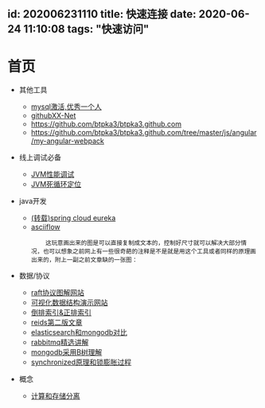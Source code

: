 id: 202006231110
title: 快速连接
date: 2020-06-24 11:10:08
tags: "快速访问"
---------
# 首页

* 其他工具
  
  * [mysql激活,优秀一个人](https://www.jianshu.com/p/5f693b4c9468)
  * [githubXX-Net](https://github.com/XX-net/XX-Net/wiki/Register-Google-appid)
  * https://github.com/btpka3/btpka3.github.com
  * https://github.com/btpka3/btpka3.github.com/tree/master/js/angular/my-angular-webpack

* 线上调试必备
  * [JVM性能调试](/2020/06/23/2019/jvmDebug/)
  * [JVM死循环定位](/2020/06/23/2019/linuxJstackJava/)

* java开发
  
  * [(转载)spring cloud eureka](https://blog.csdn.net/cqupt2010212062/article/details/78750104)
  * [asciiflow](http://asciiflow.com/)
    ```$xslt
        这玩意画出来的图是可以直接复制成文本的，控制好尺寸就可以解决大部分情况，也可以想象之前网上有一些很奇葩的注释是不是就是用这个工具或者同样的原理画出来的，附上一副之前文章缺的一张图：
    ```


* 数据/协议
  
  * [raft协议图解网站](http://thesecretlivesofdata.com/raft/)
  * [可视化数据结构演示网站](https://www.cs.usfca.edu/~galles/visualization/BPlusTree.html)
  * [倒排索引&正排索引](http://note.youdao.com/noteshare?id=e13f5f79e434f909f12744a16bc58f93)
  * [reids第二版文章](https://www.kancloud.cn/kancloud/redisbook/63822)
  * [elasticsearch和mongodb对比](https://app.yinxiang.com/fx/ba38d8c7-0083-4753-ac60-587996c51750)
  * [rabbitmq精选讲解](https://www.jianshu.com/p/833119530699)
  * [mongodb采用B树理解](https://blog.csdn.net/weixin_41987908/article/details/105255119)
  * [synchronized原理和锁膨胀过程](https://blog.csdn.net/xueba8/article/details/88753443)
  
* 概念
  
  * [计算和存储分离](https://blog.csdn.net/li563868273/article/details/104164356/)